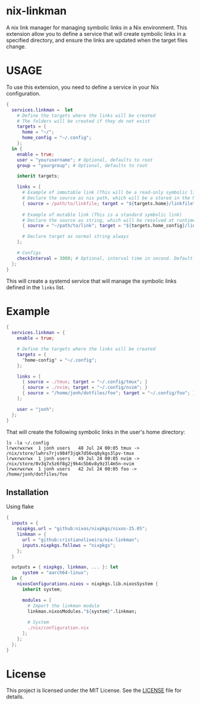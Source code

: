# nix-linkman

A nix link manager for managing symbolic links in a Nix environment. 
This extension allow you to define a service that will create symbolic links in a specified directory,
and ensure the links are updated when the target files change.

# USAGE

To use this extension, you need to define a service in your Nix configuration.

```nix
{
  services.linkman =  let
    # Define the targets where the links will be created
    # The folders will be created if they do not exist
    targets = {
      home = "~/"; 
      home_config = "~/.config";
    };
  in {
    enable = true;
    user = "yourusername"; # Optional, defaults to root
    group = "yourgroup"; # Optional, defaults to root

    inherit targets;

    links = [
      # Example of immutable link (This will be a read-only symbolic link)
      # Declare the source as nix path, which will be a stored in the Nix store
      { source = /path/to/linkfile; target = "${targets.home}/linkfile"; }
      
      # Example of mutable link (This is a standard symbolic link)
      # Declare the source as string, which will be resolved at runtime
      { source = "~/path/to/link"; target = "${targets.home_config}/link"; }

      # Declare target as normal string always
    ];

    # Configs
    checkInterval = 3000; # Optional, interval time in second. Default: 5 minutes.
  };
}
```
This will create a systemd service that will manage the symbolic links defined in the `links` list.

# Example

```nix
{
  services.linkman = {
    enable = true;

    # Define the targets where the links will be created
    targets = {
      "home-config" = "~/.config";
    };

    links = [
      { source = ./tmux; target = "~/.config/tmux"; }
      { source = ./nvim; target = "~/.config/nvim"; }
      { source = "/home/jonh/dotfiles/foo"; target = "~/.config/foo"; }
    ];

    user = "jonh";
  };
}
```

That will create the following symbolic links in the user's home directory:
```
ls -la ~/.config
lrwxrwxrwx  1 jonh users   48 Jul 24 00:05 tmux -> /nix/store/lwhrs7rjs984f3jqk7d56vq8ykgs3lpv-tmux
lrwxrwxrwx  1 jonh users   49 Jul 24 00:05 nvim -> /nix/store/0v3q7x5z6f8g2j9k4c5b6v8y9z3l4m5n-nvim
lrwxrwxrwx  1 jonh users   42 Jul 24 00:05 foo -> /home/jonh/dotfiles/foo
```

## Installation

Using flake
```nix
{
  inputs = {
    nixpkgs.url = "github:nixos/nixpkgs/nixos-25.05";
    linkman = {
      url = "github:cristianoliveira/nix-linkman";
      inputs.nixpkgs.follows = "nixpkgs";
    };
  }

  outputs = { nixpkgs, linkman, ... }: let
      system = "aarch64-linux";
  in {
    nixosConfigurations.nixos = nixpkgs.lib.nixosSystem {
      inherit system;

      modules = [
        # Import the linkman module
        linkman.nixosModules."${system}".linkman;
  
        # System
        ./nix/configuration.nix
      ];
    };
  };
}

```

# License

This project is licensed under the MIT License. See the [LICENSE](LICENSE) file for details.
